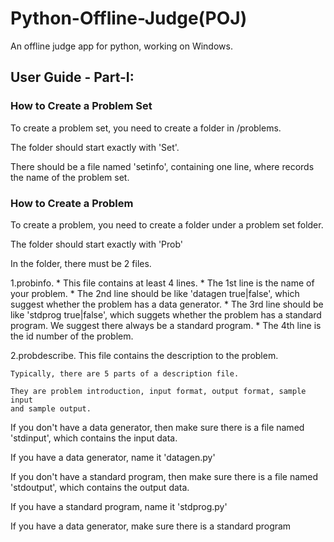 # Python-Offline-Judge(POJ)

An offline judge app for python, working on Windows.

## User Guide - Part-I:

### How to Create a Problem Set
To create a problem set, you need to create a folder in /problems.

The folder should start exactly with 'Set'.

There should be a file named 'setinfo', containing one line, where records
the name of the problem set.

### How to Create a Problem
To create a problem, you need to create a folder under a problem set folder.

The folder should start exactly with 'Prob'

In the folder, there must be 2 files.

1.probinfo.
    * This file contains at least 4 lines.
    * The 1st line is the name of your problem.
    * The 2nd line should be like 'datagen true|false', which suggest whether
    the problem has a data generator.
    * The 3rd line should be like 'stdprog true|false', which suggets whether
    the problem has a standard program. We suggest there always be a standard
    program.
    * The 4th line is the id number of the problem.

2.probdescribe.
    This file contains the description to the problem.

    Typically, there are 5 parts of a description file.

    They are problem introduction, input format, output format, sample input
    and sample output.

If you don't have a data generator, then make sure there is a file named
'stdinput', which contains the input data.

If you have a data generator, name it 'datagen.py'

If you don't have a standard program, then make sure there is a file named
'stdoutput', which contains the output data.

If you have a standard program, name it 'stdprog.py'

If you have a data generator, make sure there is a standard program
